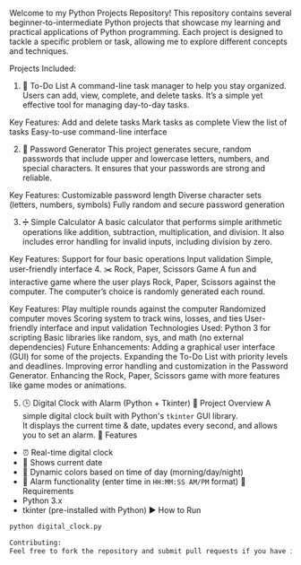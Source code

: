 Welcome to my Python Projects Repository! This repository contains several beginner-to-intermediate Python projects that showcase my learning and practical applications of Python programming. Each project is designed to tackle a specific problem or task, allowing me to explore different concepts and techniques.

Projects Included:
1. 📝 To-Do List
A command-line task manager to help you stay organized. Users can add, view, complete, and delete tasks. It’s a simple yet effective tool for managing day-to-day tasks.

Key Features:
Add and delete tasks
Mark tasks as complete
View the list of tasks
Easy-to-use command-line interface

2. 🔑 Password Generator
This project generates secure, random passwords that include upper and lowercase letters, numbers, and special characters. It ensures that your passwords are strong and reliable.

Key Features:
Customizable password length
Diverse character sets (letters, numbers, symbols)
Fully random and secure password generation

3. ➗ Simple Calculator
A basic calculator that performs simple arithmetic operations like addition, subtraction, multiplication, and division. It also includes error handling for invalid inputs, including division by zero.

Key Features:
Support for four basic operations
Input validation
Simple, user-friendly interface
4. ✂️ Rock, Paper, Scissors Game
A fun and interactive game where the user plays Rock, Paper, Scissors against the computer. The computer’s choice is randomly generated each round.

Key Features:
Play multiple rounds against the computer
Randomized computer moves
Scoring system to track wins, losses, and ties
User-friendly interface and input validation
Technologies Used:
Python 3 for scripting
Basic libraries like random, sys, and math (no external dependencies)
Future Enhancements:
Adding a graphical user interface (GUI) for some of the projects.
Expanding the To-Do List with priority levels and deadlines.
Improving error handling and customization in the Password Generator.
Enhancing the Rock, Paper, Scissors game with more features like game modes or animations.


5. 🕒 Digital Clock with Alarm (Python + Tkinter)
📌 Project Overview
A simple digital clock built with Python's `tkinter` GUI library.  
It displays the current time & date, updates every second, and allows you to set an alarm.
 🚀 Features
- ⏰ Real-time digital clock
- 📅 Shows current date
- 🌈 Dynamic colors based on time of day (morning/day/night)
- 🔔 Alarm functionality (enter time in `HH:MM:SS AM/PM` format)
 📂 Requirements
- Python 3.x
- tkinter (pre-installed with Python)
 ▶️ How to Run
```bash
python digital_clock.py

Contributing:
Feel free to fork the repository and submit pull requests if you have ideas for improving these projects or adding new features!
